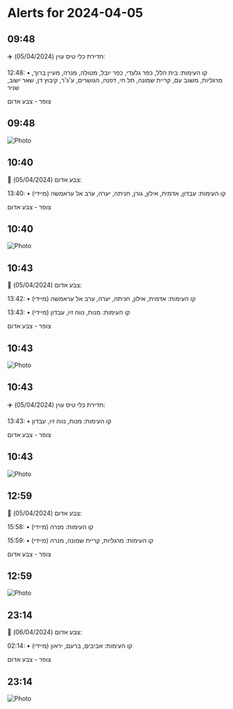# Alerts for 2024-04-05

## 09:48

✈️ חדירת כלי טיס עוין (05/04/2024):

12:48:
• קו העימות: בית הלל, כפר גלעדי, כפר יובל, מטולה, מנרה, מעיין ברוך, מרגליות, משגב עם, קריית שמונה, תל חי, דפנה, הגושרים, ע'ג'ר, קיבוץ דן, שאר ישוב, שניר 

צופר - צבע אדום

## 09:48

![Photo](images/20184.jpg)

## 10:40

🔴 צבע אדום (05/04/2024):

13:40:
• קו העימות: עבדון, אדמית, אילון, גורן, חניתה, יערה, ערב אל עראמשה (מיידי)

צופר - צבע אדום

## 10:40

![Photo](images/20188.jpg)

## 10:43

🔴 צבע אדום (05/04/2024):

13:42:
• קו העימות: אדמית, אילון, חניתה, יערה, ערב אל עראמשה (מיידי)

13:43:
• קו העימות: מנות, נווה זיו, עבדון (מיידי)

צופר - צבע אדום

## 10:43

![Photo](images/20194.jpg)

## 10:43

✈️ חדירת כלי טיס עוין (05/04/2024):

13:43:
• קו העימות: מנות, נווה זיו, עבדון 

צופר - צבע אדום

## 10:43

![Photo](images/20196.jpg)

## 12:59

🔴 צבע אדום (05/04/2024):

15:58:
• קו העימות: מנרה (מיידי)

15:59:
• קו העימות: מרגליות, קריית שמונה, מנרה (מיידי)

צופר - צבע אדום

## 12:59

![Photo](images/20202.jpg)

## 23:14

🔴 צבע אדום (06/04/2024):

02:14:
• קו העימות: אביבים, ברעם, יראון (מיידי)

צופר - צבע אדום

## 23:14

![Photo](images/20204.jpg)

